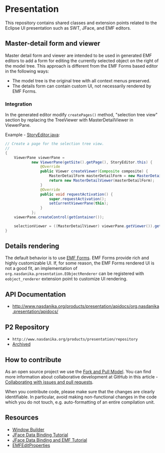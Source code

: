 # Presentation
This repository contains shared classes and extension points related to the Eclipse UI presentation such as SWT, JFace, and EMF editors.

## Master-detail form and viewer

Master detail form and viewer are intended to be used in generated EMF editors to add a form for editing the currently selected object on the right of the model tree. This approach is different
from the EMF Forms based editor in the following ways:

* The model tree is the original tree with all context menus preserved.
* The details form can contain custom UI, not necessarily rendered by EMF Forms.


### Integration

In the generated editor modify ``createPages()`` method, "selection tree view" section by replacing the TreeViewer with MasterDetailViewer in ViewerPane.

Example - [StoryEditor.java](https://github.com/Nasdanika/story/blob/master/org.nasdanika.story.editor/src/org/nasdanika/story/presentation/StoryEditor.java#L993):

```java
// Create a page for the selection tree view.
//
{
	ViewerPane viewerPane =
			new ViewerPane(getSite().getPage(), StoryEditor.this) {
				@Override
				public Viewer createViewer(Composite composite) {
					MasterDetailForm masterDetailForm = new MasterDetailForm(composite, SWT.NONE, editingDomain);
					return new MasterDetailViewer(masterDetailForm);
				}
				@Override
				public void requestActivation() {
					super.requestActivation();
					setCurrentViewerPane(this);
				}
			};
	viewerPane.createControl(getContainer());

	selectionViewer = ((MasterDetailViewer) viewerPane.getViewer()).getTreeViewer();
}
```

## Details rendering

The default behavior is to use [EMF Forms](https://www.eclipse.org/ecp/emfforms/). EMF Forms provide rich and highly customizable UI. 
If, for some reason, the EMF Forms rendered UI is not a good fit, 
an implementation of ``org.nasdanika.presentation.EObjectRenderer`` can be registered with ``eobject_renderer``
extension point to customize UI rendering.    

## API Documentation

* http://www.nasdanika.org/products/presentation/apidocs/org.nasdanika.presentation/apidocs/

## P2 Repository

* ``http://www.nasdanika.org/products/presentation/repository``
* [Archived](http://www.nasdanika.org/products/presentation/org.nasdanika.presentation.repository-0.1.0-SNAPSHOT.zip)
 
## How to contribute

As an open source project we use the [Fork and Pull Model](https://help.github.com/articles/about-collaborative-development-models/).
You can find more information about collaborative development at GitHub in this article - [Collaborating with issues and pull requests](https://help.github.com/categories/collaborating-with-issues-and-pull-requests).

When you contribute code, please make sure that the changes are clearly identifiable. In particular, avoid making non-functional changes in the code which you do not touch, 
e.g. auto-formatting of an entire compilation unit. 

## Resources

* [Window Builder](https://eclipse.org/windowbuilder/)
* [JFace Data Binding Tutorial](http://www.vogella.com/tutorials/EclipseDataBinding/article.html)
* [JFace Data Binding and EMF Tutorial](http://www.vogella.com/tutorials/EclipseDataBindingEMF/article.html)
* [EMFEditProperties](http://download.eclipse.org/modeling/emf/emf/javadoc/2.7.0/org/eclipse/emf/databinding/edit/EMFEditProperties.html)

